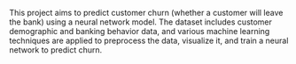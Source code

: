 This project aims to predict customer churn (whether a customer will leave the bank) using a neural network model. The dataset includes customer demographic and banking behavior data, and various machine learning techniques are applied to preprocess the data, visualize it, and train a neural network to predict churn.
